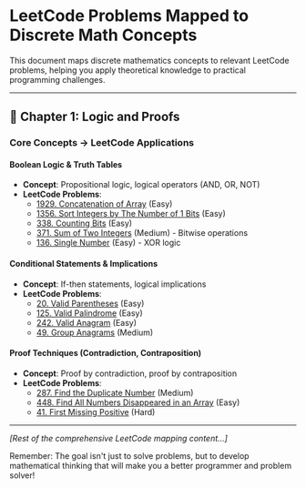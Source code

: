 # LeetCode Problems Mapped to Discrete Math Concepts

This document maps discrete mathematics concepts to relevant LeetCode problems, helping you apply theoretical knowledge to practical programming challenges.

---

## 🧮 Chapter 1: Logic and Proofs

### Core Concepts → LeetCode Applications

#### Boolean Logic & Truth Tables
- **Concept**: Propositional logic, logical operators (AND, OR, NOT)
- **LeetCode Problems**:
  - [1929. Concatenation of Array](https://leetcode.com/problems/concatenation-of-array/) (Easy)
  - [1356. Sort Integers by The Number of 1 Bits](https://leetcode.com/problems/sort-integers-by-the-number-of-1-bits/) (Easy)
  - [338. Counting Bits](https://leetcode.com/problems/counting-bits/) (Easy)
  - [371. Sum of Two Integers](https://leetcode.com/problems/sum-of-two-integers/) (Medium) - Bitwise operations
  - [136. Single Number](https://leetcode.com/problems/single-number/) (Easy) - XOR logic

#### Conditional Statements & Implications
- **Concept**: If-then statements, logical implications
- **LeetCode Problems**:
  - [20. Valid Parentheses](https://leetcode.com/problems/valid-parentheses/) (Easy)
  - [125. Valid Palindrome](https://leetcode.com/problems/valid-palindrome/) (Easy)
  - [242. Valid Anagram](https://leetcode.com/problems/valid-anagram/) (Easy)
  - [49. Group Anagrams](https://leetcode.com/problems/group-anagrams/) (Medium)

#### Proof Techniques (Contradiction, Contraposition)
- **Concept**: Proof by contradiction, proof by contraposition
- **LeetCode Problems**:
  - [287. Find the Duplicate Number](https://leetcode.com/problems/find-the-duplicate-number/) (Medium)
  - [448. Find All Numbers Disappeared in an Array](https://leetcode.com/problems/find-all-numbers-disappeared-in-an-array/) (Easy)
  - [41. First Missing Positive](https://leetcode.com/problems/first-missing-positive/) (Hard)

---

*[Rest of the comprehensive LeetCode mapping content...]*

Remember: The goal isn't just to solve problems, but to develop mathematical thinking that will make you a better programmer and problem solver!
